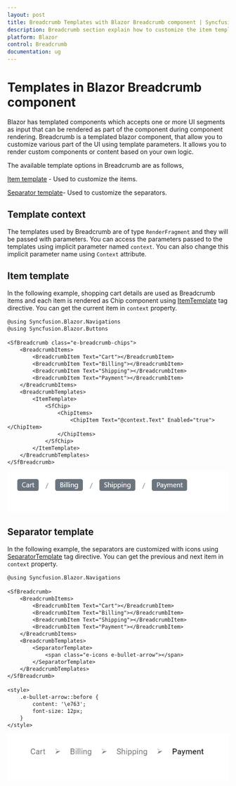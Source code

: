 ```yaml
---
layout: post
title: Breadcrumb Templates with Blazor Breadcrumb component | Syncfusion
description: Breadcrumb section explain how to customize the item template and separator template to the Breadcrumb items.
platform: Blazor
control: Breadcrumb
documentation: ug
---
```


# Templates in Blazor Breadcrumb component

Blazor has templated components which accepts one or more UI segments as input that can be rendered as part of the component during component rendering. Breadcrumb is a templated blazor component, that allow you to customize various part of the UI using template parameters. It allows you to render custom components or content based on your own logic.

The available template options in Breadcrumb are as follows,

[Item template](https://help.syncfusion.com/cr/blazor/Syncfusion.Blazor.Navigations.BreadcrumbTemplates.html#Syncfusion_Blazor_Navigations_BreadcrumbTemplates_ItemTemplate) - Used to customize the items.

[Separator template](https://help.syncfusion.com/cr/blazor/Syncfusion.Blazor.Navigations.BreadcrumbTemplates.html#Syncfusion_Blazor_Navigations_BreadcrumbTemplates_SeparatorTemplate)- Used to customize the separators.

## Template context

The templates used by Breadcrumb are of type `RenderFragment` and they will be passed with parameters. You can access the parameters passed to the templates using implicit parameter named `context`. You can also change this implicit parameter name using `Context` attribute.

## Item template

In the following example, shopping cart details are used as Breadcrumb items and each item is rendered as Chip component using [ItemTemplate](https://help.syncfusion.com/cr/blazor/Syncfusion.Blazor.Navigations.BreadcrumbTemplates.html#Syncfusion_Blazor_Navigations_BreadcrumbTemplates_ItemTemplate) tag directive. You can get the current item in `context` property.

```cshtml
@using Syncfusion.Blazor.Navigations
@using Syncfusion.Blazor.Buttons

<SfBreadcrumb class="e-breadcrumb-chips">
    <BreadcrumbItems>
        <BreadcrumbItem Text="Cart"></BreadcrumbItem>
        <BreadcrumbItem Text="Billing"></BreadcrumbItem>
        <BreadcrumbItem Text="Shipping"></BreadcrumbItem>
        <BreadcrumbItem Text="Payment"></BreadcrumbItem>
    </BreadcrumbItems>
    <BreadcrumbTemplates>
        <ItemTemplate>
            <SfChip>
                <ChipItems>
                    <ChipItem Text="@context.Text" Enabled="true"></ChipItem>
                </ChipItems>
            </SfChip>
        </ItemTemplate>
    </BreadcrumbTemplates>
</SfBreadcrumb>
```

![Blazor Breadcrumb Component](./images/blazor-Breadcrumb-item-template.png)

## Separator template

In the  following example, the separators are customized with icons using [SeparatorTemplate](https://help.syncfusion.com/cr/blazor/Syncfusion.Blazor.Navigations.BreadcrumbTemplates.html#Syncfusion_Blazor_Navigations_BreadcrumbTemplates_SeparatorTemplate) tag directive. You can get the previous and next item in `context` property.

```cshtml
@using Syncfusion.Blazor.Navigations

<SfBreadcrumb>
    <BreadcrumbItems>
        <BreadcrumbItem Text="Cart"></BreadcrumbItem>
        <BreadcrumbItem Text="Billing"></BreadcrumbItem>
        <BreadcrumbItem Text="Shipping"></BreadcrumbItem>
        <BreadcrumbItem Text="Payment"></BreadcrumbItem>
    </BreadcrumbItems>
    <BreadcrumbTemplates>
        <SeparatorTemplate>
            <span class="e-icons e-bullet-arrow"></span>
        </SeparatorTemplate>
    </BreadcrumbTemplates>
</SfBreadcrumb>

<style>
    .e-bullet-arrow::before {
        content: '\e763';
        font-size: 12px;
    }
</style>
```

![Blazor Breadcrumb Component](./images/blazor-breadcrumb-separator-temp.png)